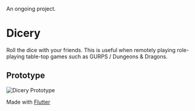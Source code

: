 An ongoing project.

# Dicery

Roll the dice with your friends. This is useful when remotely playing role-playing table-top games such as GURPS / Dungeons & Dragons. 

## Prototype

![Dicery Prototype](https://user-images.githubusercontent.com/13646646/94694372-9f689980-02e9-11eb-9582-2f5d20bc95a2.gif)

Made with [Flutter](https://flutter.dev)





